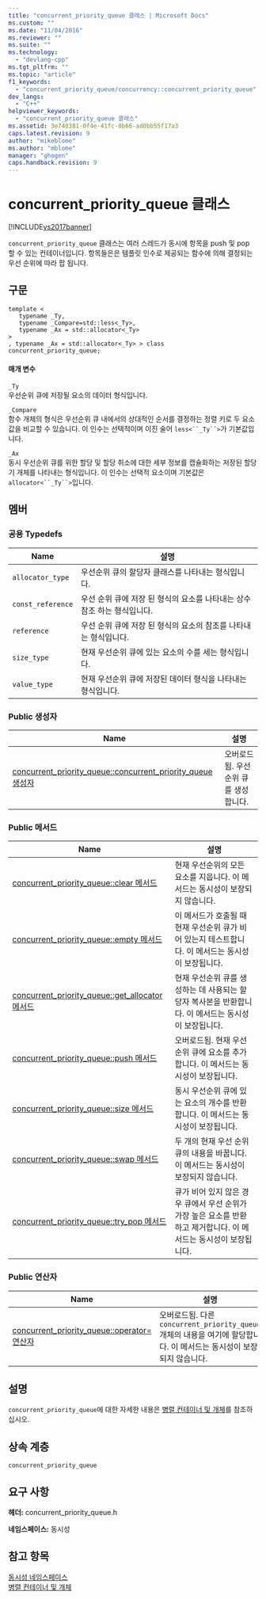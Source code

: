 ```yaml
---
title: "concurrent_priority_queue 클래스 | Microsoft Docs"
ms.custom: ""
ms.date: "11/04/2016"
ms.reviewer: ""
ms.suite: ""
ms.technology: 
  - "devlang-cpp"
ms.tgt_pltfrm: ""
ms.topic: "article"
f1_keywords: 
  - "concurrent_priority_queue/concurrency::concurrent_priority_queue"
dev_langs: 
  - "C++"
helpviewer_keywords: 
  - "concurrent_priority_queue 클래스"
ms.assetid: 3e740381-0f4e-41fc-8b66-ad0bb55f17a3
caps.latest.revision: 9
author: "mikeblome"
ms.author: "mblome"
manager: "ghogen"
caps.handback.revision: 9
---
```

# concurrent_priority_queue 클래스
[!INCLUDE[vs2017banner](../../../assembler/inline/includes/vs2017banner.md)]

`concurrent_priority_queue` 클래스는 여러 스레드가 동시에 항목을 push 및 pop 할 수 있는 컨테이너입니다.  항목들은은 템플릿 인수로 제공되는 함수에 의해 결정되는 우선 순위에 따라 팝 됩니다.  
  
## 구문  
  
```  
template <  
   typename _Ty,  
   typename _Compare=std::less<_Ty>,  
   typename _Ax = std::allocator<_Ty>  
>  
, typename _Ax = std::allocator<_Ty> > class concurrent_priority_queue;  
```  
  
#### 매개 변수  
 `_Ty`  
 우선순위 큐에 저장될 요소의 데이터 형식입니다.  
  
 `_Compare`  
 함수 개체의 형식은 우선순위 큐 내에서의 상대적인 순서를 결정하는 정렬 키로 두 요소 값을 비교할 수 있습니다.  이 인수는 선택적이며 이진 술어 `less<``_Ty``>`가 기본값입니다.  
  
 `_Ax`  
 동시 우선순위 큐를 위한 할당 및 할당 취소에 대한 세부 정보를 캡슐화하는 저장된 할당기 개체를 나타내는 형식입니다.  이 인수는 선택적 요소이며 기본값은 `allocator<``_Ty``>`입니다.  
  
## 멤버  
  
### 공용 Typedefs  
  
|Name|설명|  
|----------|--------|  
|`allocator_type`|우선순위 큐의 할당자 클래스를 나타내는 형식입니다.|  
|`const_reference`|우선 순위 큐에 저장 된 형식의 요소를 나타내는 상수 참조 하는 형식입니다.|  
|`reference`|우선 순위 큐에 저장 된 형식의 요소의 참조를 나타내는 형식입니다.|  
|`size_type`|현재 우선순위 큐에 있는 요소의 수를 세는 형식입니다.|  
|`value_type`|현재 우선순위 큐에 저장된 데이터 형식을 나타내는 형식입니다.|  
  
### Public 생성자  
  
|Name|설명|  
|----------|--------|  
|[concurrent\_priority\_queue::concurrent\_priority\_queue 생성자](../Topic/concurrent_priority_queue::concurrent_priority_queue%20Constructor.md)|오버로드됨.  우선순위 큐를 생성합니다.|  
  
### Public 메서드  
  
|Name|설명|  
|----------|--------|  
|[concurrent\_priority\_queue::clear 메서드](../Topic/concurrent_priority_queue::clear%20Method.md)|현재 우선순위의 모든 요소를 지웁니다.  이 메서드는 동시성이 보장되지 않습니다.|  
|[concurrent\_priority\_queue::empty 메서드](../Topic/concurrent_priority_queue::empty%20Method.md)|이 메서드가 호출될 때 현재 우선순위 큐가 비어 있는지 테스트합니다.  이 메서드는 동시성이 보장됩니다.|  
|[concurrent\_priority\_queue::get\_allocator 메서드](../Topic/concurrent_priority_queue::get_allocator%20Method.md)|현재 우선순위 큐를 생성하는 데 사용되는 할당자 복사본을 반환합니다.  이 메서드는 동시성이 보장됩니다.|  
|[concurrent\_priority\_queue::push 메서드](../Topic/concurrent_priority_queue::push%20Method.md)|오버로드됨.  현재 우선 순위 큐에 요소를 추가 합니다.  이 메서드는 동시성이 보장됩니다.|  
|[concurrent\_priority\_queue::size 메서드](../Topic/concurrent_priority_queue::size%20Method.md)|동시 우선순위 큐에 있는 요소의 개수를 반환합니다.  이 메서드는 동시성이 보장됩니다.|  
|[concurrent\_priority\_queue::swap 메서드](../Topic/concurrent_priority_queue::swap%20Method.md)|두 개의 현재 우선 순위 큐의 내용을 바꿉니다.  이 메서드는 동시성이 보장되지 않습니다.|  
|[concurrent\_priority\_queue::try\_pop 메서드](../Topic/concurrent_priority_queue::try_pop%20Method.md)|큐가 비어 있지 않은 경우 큐에서 우선 순위가 가장 높은 요소를 반환하고 제거합니다.  이 메서드는 동시성이 보장됩니다.|  
  
### Public 연산자  
  
|Name|설명|  
|----------|--------|  
|[concurrent\_priority\_queue::operator\= 연산자](../Topic/concurrent_priority_queue::operator=%20Operator.md)|오버로드됨.  다른 `concurrent_priority_queue` 개체의 내용을 여기에 할당합니다.  이 메서드는 동시성이 보장되지 않습니다.|  
  
## 설명  
 `concurrent_priority_queue`에 대한 자세한 내용은 [병렬 컨테이너 및 개체](../../../parallel/concrt/parallel-containers-and-objects.md)를 참조하십시오.  
  
## 상속 계층  
 `concurrent_priority_queue`  
  
## 요구 사항  
 **헤더:** concurrent\_priority\_queue.h  
  
 **네임스페이스:** 동시성  
  
## 참고 항목  
 [동시성 네임스페이스](../../../parallel/concrt/reference/concurrency-namespace.md)   
 [병렬 컨테이너 및 개체](../../../parallel/concrt/parallel-containers-and-objects.md)